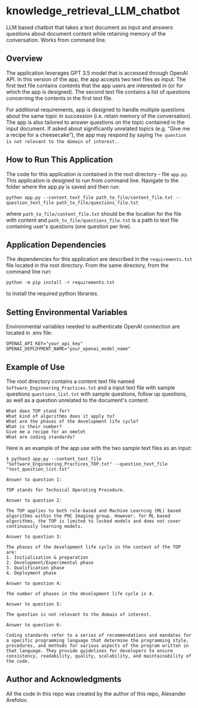 # knowledge_retrieval_LLM_chatbot
LLM based chatbot that takes a text document as input and answers questions about document content while retaining memory of the conversation. Works from command line.


## Overview
The application leverages GPT 3.5 model that is accessed through OpenAI API.  In this version of the app, the app accepts two text files as input. The first text file contains contents that the app users are interested in (or for which the app is designed). The second text file contains a list of questions concerning the contents in the first text file. 

For additional requirements,  app is designed to handle multiple questions about the same topic in succession (i.e. retain memory of the conversation).  The app is also tailored to answer questions on the topic contained in the input document. If asked about significantly unrelated topics (e.g. “Give me a recipe for a cheesecake”), the app may respond by saying ``The question is not relevant to the domain of interest.``.

## How to Run This Application
The code for this application is contained in the root directory - file `app.py`.  This application is designed to run from command line.  Navigate to the folder where the app.py is saved and then run:
```
python app.py --content_text_file path_to_file/content_file.txt --question_text_file path_to_file/questions_file.txt 

```
where `path_to_file/content_file.txt` should be the location for the file with content and `path_to_file/questions_file.txt` is a path to text file containing user's questions (one question per line).

## Application Dependencies
The dependencies for this application are described in the `requirements.txt` file located in the root directory.  From the same directory, from the command line run:
```
python -m pip install -r requirements.txt
```
to install the required python libraries.

## Setting Environmental Variables
Environmental variables needed to authenticate OpenAI connection are located in .env file:
```
OPENAI_API_KEY="your_api_key"
OPENAI_DEPLOYMENT_NAME="your_openai_model_name"

```

## Example of Use
The root directory contains a content text file named `Software_Engineering_Practices.txt` and a input text file with sample questions `questions_list.txt` with sample questions, follow up questions, as well as a question unrelated to the document's content:
```
What does TOP stand for?
What kind of algorithms does it apply to?
What are the phases of the development life cycle?
What is their number?
Give me a recipe for an omelet
What are coding standards?
```

Here is an example of the app use with the two sample text files as an input:
```
$ python3 app.py --content_text_file "Software_Engineering_Practices_TOP.txt" --question_text_file "test_question_list.txt" 

Answer to question 1: 

TOP stands for Technical Operating Procedure. 

Answer to question 2: 

The TOP applies to both rule-based and Machine Learning (ML) based algorithms within the PHC Imaging group. However, for ML based algorithms, the TOP is limited to locked models and does not cover continuously learning models. 

Answer to question 3: 

The phases of the development life cycle in the context of the TOP are:
1. Initialization & preparation
2. Development/Experimental phase
3. Qualification phase
4. Deployment phase

Answer to question 4:

The number of phases in the development life cycle is 4.

Answer to question 5:

The question is not relevant to the domain of interest.

Answer to question 6:

Coding standards refer to a series of recommendations and mandates for a specific programming language that determine the programming style, procedures, and methods for various aspects of the program written in that language. They provide guidelines for developers to ensure consistency, readability, quality, scalability, and maintainability of the code.
```


## Author and Acknowledgments
All the code in this repo was created by the author of this repo, Alexander Arefolov. 
